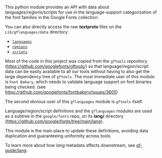 This python module provides an API with data about languages/regions/scripts for use in the language-support categorization of the font families in the Google Fonts collection.

You can also directly access the raw **textproto** files on the `Lib/gflanguages/data` directory:
* [`languages`](https://github.com/googlefonts/lang/tree/main/Lib/gflanguages/data/languages)
* [`regions`](https://github.com/googlefonts/lang/tree/main/Lib/gflanguages/data/regions)
* [`scripts`](https://github.com/googlefonts/lang/tree/main/Lib/gflanguages/data/scripts)

Most of the code in this project was copied from the `gftools` repository (https://github.com/googlefonts/gftools/) so that language/region/script data can be easily available to all our tools without having to also get the large dependency tree of `gftools`. The most immediate user of this module is `Font Bakery`, which needs to validate language support on font binaries being checked. (see https://github.com/googlefonts/fontbakery/issues/3605)

The second obvious user of this `gflanguages` module is `gftools` itself.

Language/region/script definitions and the `gflanguages` modules are used as a subtree in the `google/fonts` repo, on its **lang/** directory (https://github.com/google/fonts/tree/main/lang).

This module is the main place to update these definitions, avoiding data duplication and guaranteeing uniformity across tools.

To learn more about how *lang* metadata affects downstream, see [gf-guide/lang](https://github.com/googlefonts/googlefonts.github.io/blob/main/gf-guide/lang.md).
